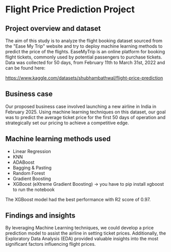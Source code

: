 # Flight Price Prediction Project

## Project overview and dataset
The aim of this study is to analyze the flight booking dataset sourced from the "Ease My Trip" website and try to deploy machine learning methods to predict the price of the flights. EaseMyTrip is an online platform for booking flight tickets, commonly used by potential passengers to purchase tickets. Data was collected for 50 days, from February 11th to March 31st, 2022 and can be found here:

https://www.kaggle.com/datasets/shubhambathwal/flight-price-prediction

## Business case
Our proposed business case involved launching a new airline in India in February 2025. Using machine learning techniques on this dataset, our goal was to predict the average ticket price for the first 50 days of operation and strategically set our pricing to achieve a competitive edge.

## Machine learning methods used
- Linear Regression
- KNN
- ADABoost
- Bagging & Pasting
- Random Forest
- Gradient Boosting
- XGBoost (eXtreme Gradient Boosting) -> you have to pip install xgboost to run the notebook

The XGBoost model had the best performance with R2 score of 0.97.

## Findings and insights
By leveraging Machine Learning techniques, we could develop a price prediction model to assist the airline in setting ticket prices. Additionally, the Exploratory Data Analysis (EDA) provided valuable insights into the most significant factors influencing flight prices.
